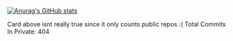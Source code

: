 [![Anurag's GitHub stats](https://github-readme-stats.vercel.app/api?username=Wimfish1)](https://github.com/anuraghazra/github-readme-stats)

Card above isnt really true since it only counts public repos :(
Total Commits In Private: 404
